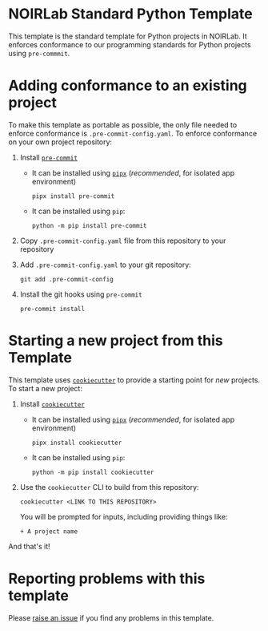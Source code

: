 # NOIRLab Standard Python Template

This template is the standard template for Python projects in NOIRLab. It
enforces conformance to our programming standards for Python projects using
`pre-commmit`.

# Adding conformance to an existing project

To make this template as portable as possible, the only file needed to enforce
conformance is `.pre-commit-config.yaml`. To enforce conformance on your own project repository:

1. Install [`pre-commit`](https://pre-commit.com/)

   - It can be installed using [`pipx`](https://github.com/pypa/pipx)
     (*recommended*, for isolated app environment)
     ```console
     pipx install pre-commit
     ```
   - It can be installed using `pip`:
     ```console
     python -m pip install pre-commit
     ```

2. Copy `.pre-commit-config.yaml` file from this repository to your repository

3. Add `.pre-commit-config.yaml` to your git repository:

   ```console
   git add .pre-commit-config

   ```

4. Install the git hooks using `pre-commit`

   ```console
   pre-commit install
   ```

# Starting a new project from this Template

This template uses [`cookiecutter`][cookiecutter] to provide a starting point for *new* projects. To start a new project:

1. Install [`cookiecutter`][cookiecutter]

   - It can be installed using [`pipx`](https://github.com/pypa/pipx)
     (*recommended*, for isolated app environment)

     ```console
     pipx install cookiecutter
     ```

   - It can be installed using `pip`:

     ```console
     python -m pip install cookiecutter
     ```

2. Use the `cookiecutter` CLI to build from this repository:

   ```console
   cookiecutter <LINK TO THIS REPOSITORY>
   ```

   You will be prompted for inputs, including providing things like:

   ```
   + A project name
   ```

And that's it!

# Reporting problems with this template

Please [raise an issue](/issues) if you find any problems in this template.

[cookiecutter]: https://cookiecutter.readthedocs.io/en/stable/

